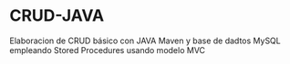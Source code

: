 # CRUD-JAVA
Elaboracion de CRUD básico con JAVA Maven y base de dadtos MySQL empleando Stored Procedures usando modelo MVC
